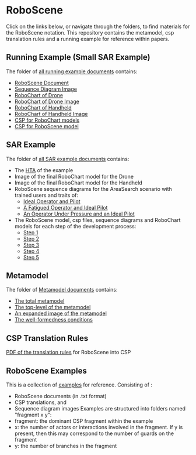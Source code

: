 # RoboScene
Click on the links below, or navigate through the folders, to find materials for the RoboScene notation. This repository contains the metamodel, csp translation rules and a running example for reference within papers.


## Running Example (Small SAR Example)
The folder of [all running example documents](https://github.com/UoY-RoboStar/RoboScene/tree/main/Running%20Example) contains:
- [RoboScene Document](https://github.com/UoY-RoboStar/RoboScene/blob/main/Running%20Example/BatteryCheck%20RoboScene%20Model)
- [Sequence Diagram Image](https://github.com/UoY-RoboStar/RoboScene/blob/main/Running%20Example/BatteryCheck%20RoboScene%20SequenceDiagram.jpeg)
- [RoboChart of Drone](https://github.com/UoY-RoboStar/RoboScene/blob/main/Running%20Example/drone.rct)
- [RoboChart of Drone Image](https://github.com/UoY-RoboStar/RoboScene/blob/main/Running%20Example/RoboChart%20Model%20of%20Drone.jpg)
- [RoboChart of Handheld](https://github.com/UoY-RoboStar/RoboScene/blob/main/Running%20Example/handheld.rct)
- [RoboChart of Handheld Image](https://github.com/UoY-RoboStar/RoboScene/blob/main/Running%20Example/RoboChart%20Model%20of%20Handheld.jpg)
- [CSP for RoboChart models](https://github.com/UoY-RoboStar/RoboScene/tree/main/Running%20Example/RoboChartCSP)
- [CSP for RoboScene model](https://github.com/UoY-RoboStar/RoboScene/blob/main/Running%20Example/BatteryCheck.csp)

## SAR Example
The folder of [all SAR example documents](https://github.com/UoY-RoboStar/RoboScene/tree/main/SAR%20Example) contains:
- The [HTA](https://github.com/UoY-RoboStar/RoboScene/blob/main/SAR%20Example/UAV%20Pilot%20SAR%20HTA.xlsx) of the example
- Image of the final RoboChart model for the Drone
- Image of the final RoboChart model for the Handheld
- RoboScene sequence diagrams for the AreaSearch scenario with trained users and traits of:
  - [Ideal Operator and Pilot](https://github.com/UoY-RoboStar/RoboScene/blob/main/SAR%20Example/AreaSearch_SD.jpg)
  - [A Fatigued Operator and Ideal Pilot](https://github.com/UoY-RoboStar/RoboScene/blob/main/SAR%20Example/AreaSearch_-_Fatigued_SD.jpg)
  - [An Operator Under Pressure and an Ideal Pilot](https://github.com/UoY-RoboStar/RoboScene/blob/main/SAR%20Example/AreaSearch_-_Under_Pressure_SD.jpg)
- The RoboScene model, csp files, sequence diagrams and RoboChart models for each step of the development process:
  - [Step 1](https://github.com/UoY-RoboStar/RoboScene/tree/main/SAR%20Example/Step%201)
  - [Step 2](https://github.com/UoY-RoboStar/RoboScene/tree/main/SAR%20Example/Step%202)
  - [Step 3](https://github.com/UoY-RoboStar/RoboScene/tree/main/SAR%20Example/Step%203)
  - [Step 4](https://github.com/UoY-RoboStar/RoboScene/tree/main/SAR%20Example/Step%204)
  - [Step 5](https://github.com/UoY-RoboStar/RoboScene/tree/main/SAR%20Example/Step%205)


## Metamodel
The folder of [Metamodel documents](https://github.com/UoY-RoboStar/RoboScene/tree/main/Metamodel) contains:
- [The total metamodel](https://github.com/UoY-RoboStar/RoboScene/blob/main/Metamodel/Total%20Metamodel%20Diagram.jpg) 
- [The top-level of the metamodel](https://github.com/UoY-RoboStar/RoboScene/blob/main/Metamodel/Top%20Level%20Metamodel%20Diagram.jpg)
- [An expanded image of the metamodel](https://github.com/UoY-RoboStar/RoboScene/blob/main/Metamodel/Extended%20Metamodel%20Diagram.jpg)
- [The well-formedness conditions](https://github.com/UoY-RoboStar/RoboScene/blob/main/Metamodel/RoboScene%20Well-formedness%20Criteria.pdf)

## CSP Translation Rules
[PDF of the translation rules](https://github.com/UoY-RoboStar/RoboScene/blob/main/RoboScene%20to%20CSP%20Translation%20Rules.pdf) for RoboScene into CSP

## RoboScene Examples
This is a collection of [examples](https://github.com/UoY-RoboStar/RoboScene/tree/main/RoboScene%20Examples) for reference. Consisting of :
- RoboScene documents (in .txt format)
- CSP translations, and
- Sequence diagram images
Examples are structured into folders named "fragment x y":
- fragment: the dominant CSP fragment within the example
- x: the number of actors or interactions involved in the fragment. If y is present, then this may correspond to the number of guards on the fragment
- y: the number of branches in the fragment 
